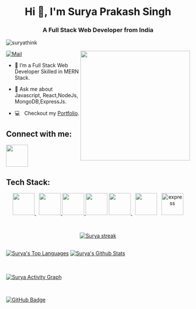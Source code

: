 

<br> 

<h1 align="center">Hi 👋, I'm Surya Prakash Singh </h1>
<h3 align="center">A Full Stack Web Developer from India</h3>

<p align="left"> <img src="https://komarev.com/ghpvc/?username=suryathink&label=Profile%20views&color=0e75b6&style=flat" alt="suryathink" /> </p>
<img style="height: 300px;"  align="right" src="https://c.tenor.com/2uyENRmiUt0AAAAM/coding.gif"></img>


<p align="left"> <a href="mailto:suryaprakashsingh110@gmail.com" target="blank"><img src="https://img.shields.io/badge/Reach_to_me_via_Mail_-000?style=for-the-badge&logo=gmail&logoColor=gold" alt="Mail" /></a> </p>


- 🌱 I’m a Full Stack Web Developer Skilled in MERN Stack.

- 💬 Ask me about Javascript, React,NodeJs, MongoDB,ExpressJs.
- 💻 &nbsp; Checkout my [Portfolio](https://suryathink.github.io/).



<h2 align="left">Connect with me:</h2>
<p align="left">
  <a target=_blank href = "https://www.linkedin.com/in/codersurya/"><img src="https://camo.githubusercontent.com/fd5eb9cf30ac1522d31d72a771f662d31028f610cd3c4f54daf8e23eebb26775/68747470733a2f2f636c69706c792e636f2f77702d636f6e74656e742f75706c6f6164732f323032312f30322f3337323130323035305f4c494e4b4544494e5f49434f4e5f5452414e53504152454e545f313038302e676966" height="60px" data-canonical-src="https://cliply.co/wp-content/uploads/2021/02/372102050_LINKEDIN_ICON_TRANSPARENT_1080.gif" style="max-width: 100%; display: inline-block;" target=_blank data-target="animated-image.originalImage"></a>
</p>

<!-- <h3 align="left">Languages and Tools:</h3>
<p align="left"> <a href="https://www.w3schools.com/css/" target="_blank" rel="noreferrer"> <img src="https://raw.githubusercontent.com/devicons/devicon/master/icons/css3/css3-original-wordmark.svg" alt="css3" width="40" height="40"/> </a>  <a href="https://git-scm.com/" target="_blank" rel="noreferrer"> <img src="https://www.vectorlogo.zone/logos/git-scm/git-scm-icon.svg" alt="git" width="40" height="40"/> </a> <a href="https://www.w3.org/html/" target="_blank" rel="noreferrer"> <img src="https://raw.githubusercontent.com/devicons/devicon/master/icons/html5/html5-original-wordmark.svg" alt="html5" width="40" height="40"/> </a> <a href="https://www.java.com" target="_blank" rel="noreferrer"> <img src="https://raw.githubusercontent.com/devicons/devicon/master/icons/java/java-original.svg" alt="java" width="40" height="40"/> </a> <a href="https://developer.mozilla.org/en-US/docs/Web/JavaScript" target="_blank" rel="noreferrer"> <img src="https://raw.githubusercontent.com/devicons/devicon/master/icons/javascript/javascript-original.svg" alt="javascript" width="40" height="40"/> </a>  <a href="https://www.mysql.com/" target="_blank" rel="noreferrer"> <img src="https://raw.githubusercontent.com/devicons/devicon/master/icons/mysql/mysql-original-wordmark.svg" alt="mysql" width="40" height="40"/> </a> <a href="https://spring.io/" target="_blank" rel="noreferrer"> <img src="https://www.vectorlogo.zone/logos/springio/springio-icon.svg" alt="spring" width="40" height="40"/> </a> </p> -->

<h2 align="left">Tech Stack:</h2>
<p align="center">  
    <a style="padding-right:8px;" href="https://html.com/" target="_blank"> <img width="60px" height="60px" src="https://upload.wikimedia.org/wikipedia/commons/thumb/6/61/HTML5_logo_and_wordmark.svg/130px-HTML5_logo_and_wordmark.svg.png"/> </a>
    <a href="https://developer.mozilla.org/en-US/docs/Web/CSS" target="_blank"> <img height="60px" src="https://www.freepnglogos.com/uploads/html5-logo-png/html5-logo-opencode-css-8.png"/> </a> 
    <a href="https://www.javascript.com/" target="_blank"> <img height="60px" width="60px" src="https://upload.wikimedia.org/wikipedia/commons/6/6a/JavaScript-logo.png"/></a><a href="https://reactjs.org/" target="_blank"> <img height="60px" width="60px" src="https://camo.githubusercontent.com/cda2bff49eb0cd388393e08dd91cc3cf461f095e387d3fdcb8648ab0418010aa/68747470733a2f2f692e67697068792e636f6d2f6d656469612f654e41736a4f353574506267616f72376d612f323030772e77656270"/></a>
    <a style="padding-right:8px;" href="https://nodejs.org/en/" target="_blank"><img height="60px" src="https://camo.githubusercontent.com/bb12151c6b0cad592b4b7449df388a6db7aa7ceae45ef7cc03c9d4cab56dc90e/68747470733a2f2f6d65646961332e67697068792e636f6d2f6d656469612f6b64466338667562675333316238447356752f67697068792e77656270"/> </a>
<!--     <a style="padding-right:8px;" href="https://getbootstrap.com/" target="_blank"> <img height="60px" src="https://getbootstrap.com/docs/5.2/assets/brand/bootstrap-logo-shadow.png"/></a> -->
<!--     <a style="padding-right:8px;" href="https://www.java.com/en/" target="_blank"> <img height="60px" src="https://cdn-icons-png.flaticon.com/512/5968/5968282.png"/></a> -->
<!--     <a style="padding-right:8px;" href="[https://www.google.com/sheets/about/](https://www.typescriptlang.org/)" target="_blank"> <img height="60px" src="https://cdn.icon-icons.com/icons2/2415/PNG/512/typescript_original_logo_icon_146317.png"/></a> -->
    <a style="padding-right:8px;" href="https://www.mongodb.com/home" target="_blank"> <img height="60px" src="https://webimages.mongodb.com/_com_assets/cms/kuyjf3vea2hg34taa-horizontal_default_slate_blue.svg"/></a>
    <a href="https://expressjs.com/" target="_blank" rel="noreferrer"> <img src="https://w7.pngwing.com/pngs/545/451/png-transparent-node-js-express-js-javascript-solution-stack-web-application-others-angle-text-rectangle-thumbnail.png" alt="express" height="60px"/> </a>
 
</p> 

<br>
<p align="center">
    <a href="https://github.com/suryathink/github-readme-streak-stats">
        <img title="🔥 Get streak stats for your profile at git.io/streak-stats" alt="Surya streak" src="https://github-readme-streak-stats.herokuapp.com/?user=suryathink&theme=black-ice&hide_border=true&stroke=0000&background=060A0CD0"/>
    </a>
</p>
 <br/> <div>
    <a  href="https://github.com/suryathink/github-readme-stats"><img alt="Surya's Top Languages" src="https://github-readme-stats.vercel.app/api/top-langs/?username=suryathink&langs_count=8&count_private=true&layout=compact&theme=react&hide_border=true&bg_color=0D1117" /></a>
    <a href="https://github.com/suryathink/github-readme-stats"><img alt="Surya's Github Stats" src="https://github-readme-stats.vercel.app/api?username=suryathink&show_icons=true&count_private=true&theme=react&hide_border=true&bg_color=0D1117" /></a></div>
   
 
  <br/>

<br/>

<a href="https://github.com/suryathink/github-readme-activity-graph"><img alt="Surya Activity Graph" src="https://github-readme-activity-graph.cyclic.app/graph?username=suryathink&bg_color=0D1117&color=5BCDEC&line=5BCDEC&point=FFFFFF&hide_border=true" /></a>

<br/>

<a align="right" href="https://github.com/suryathink?tab=followers"><img src="https://img.shields.io/github/followers/suryathink?label=Followers&style=social" alt="GitHub Badge"></a>
